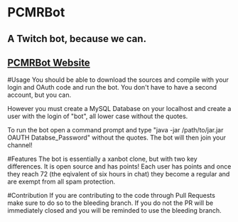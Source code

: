 # PCMRBot
## A Twitch bot, because we can.
## [PCMRBot Website](http://pcmrbot.no-ip.info)

#Usage
You should be able to download the sources and compile with your login and OAuth code and run the bot. You don't have to have a second account, but you can.

However you must create a MySQL Database on your localhost and create a user with the login of "bot", all lower case without the quotes.

To run the bot open a command prompt and type "java -jar /path/to/jar.jar OAUTH Databse_Password" without the quotes. The bot will then join your channel!

#Features
The bot is essentially a xanbot clone, but with two key differences. It is open source and has points! Each user has points and once they reach 72 (the eqivalent of six hours in chat) they become a regular and are exempt from all spam protection.

#Contribution
If you are contributing to the code through Pull Requests make sure to do so to the bleeding branch. If you do not the PR will be immediately closed and you will be reminded to use the bleeding branch.
